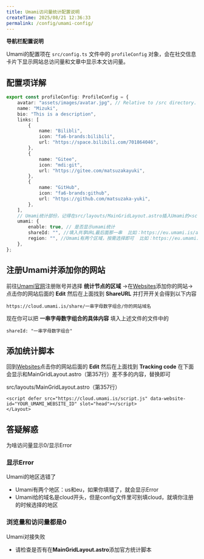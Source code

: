 ```yaml
---
title: Umami访问量统计配置说明
createTime: 2025/08/21 12:36:33
permalink: /config/umami-config/
---
```

**导航栏配置说明**

Umami的配置项在 `src/config.ts` 文件中的 `profileConfig` 对象，会在社交信息卡片下显示网站总访问量和文章中显示本文访问量。

## 配置项详解

```typescript
export const profileConfig: ProfileConfig = {
	avatar: "assets/images/avatar.jpg", // Relative to /src directory. If starts with '/', relative to /public directory
	name: "Mizuki",
	bio: "This is a description",
	links: [
		{
			name: "Bilibli",
			icon: "fa6-brands:bilibili",
			url: "https://space.bilibili.com/701864046",
		},
		{
			name: "Gitee",
			icon: "mdi:git",
			url: "https://gitee.com/matsuzakayuki",
		},
		{
			name: "GitHub",
			icon: "fa6-brands:github",
			url: "https://github.com/matsuzaka-yuki",
		},
	],
	// Umami统计部份，记得在src/layouts/MainGridLayout.astro插入Umami的<script>
	umami: {
		enable: true, // 是否显示umami统计
		shareId: "", //填入共享URL最后面那一串  比如：https://eu.umami.is/api/share/2dKQ5T0WrUn6AYtr 你就填入2dKQ5T0WrUn6AYtr
		region: "", //Umami有两个区域，按需选择即可  比如：https://eu.umami.is 你就填入eu
	},
};
```

## 注册Umami并添加你的网站

前往[Umami官网](https://umami.is/)注册账号并选择 **统计节点的区域** →在[Websites](https://cloud.umami.is/settings/websites)添加你的网站→点击你的网站后面的 **Edit** 然后在上面找到 **ShareURL** 并打开开关会得到以下内容

```
https://cloud.umami.is/share/一串字母数字组合/你的网站域名
```

现在你可以把 **一串字母数字组合的具体内容** 填入上述文件的文件中的
```
shareId: "一串字母数字组合"
```



## 添加统计脚本

回到[Websites](https://cloud.umami.is/settings/websites)点击你的网站后面的 **Edit** 然后在上面找到 **Tracking code** 在下面会显示和MainGridLayout.astro（第357行）差不多的内容，替换即可

src/layouts/MainGridLayout.astro（第357行）
```astro
<script defer src="https://cloud.umami.is/script.js" data-website-id="YOUR_UMAMI_WEBSITE_ID" slot="head"></script>
</Layout>
```

## 答疑解惑

为啥访问量显示0/显示Error

### 显示Error

Umami的地区选错了
- Umami有两个地区：us和eu，如果你填错了，就会显示Error
- Umami给的域名是cloud开头，但是config文件里可别填cloud，就填你注册的时候选择的地区

### 浏览量和访问量都是0
Umami对接失败
- 请检查是否有在**MainGridLayout.astro**添加官方统计脚本